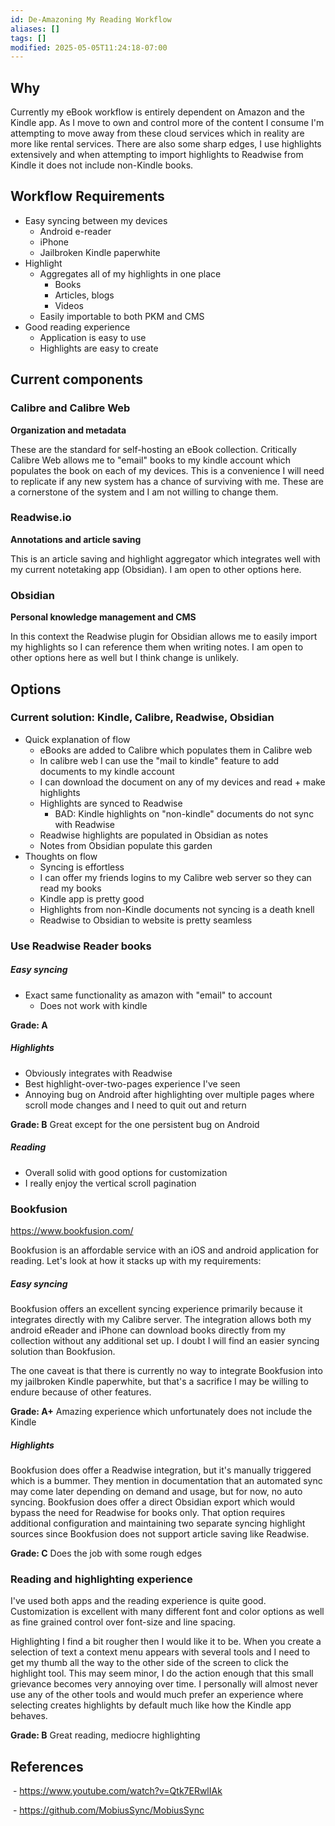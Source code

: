 ```yaml
---
id: De-Amazoning My Reading Workflow
aliases: []
tags: []
modified: 2025-05-05T11:24:18-07:00
---
```


## Why

Currently my eBook workflow is entirely dependent on Amazon and the Kindle app. As I move to own and control more of the content I consume I'm attempting to move away from these cloud services which in reality are more like rental services. There are also some sharp edges, I use highlights extensively and when attempting to import highlights to Readwise from Kindle it does not include non-Kindle books.

## Workflow Requirements
- Easy syncing between my devices
	- Android e-reader
	- iPhone
	- Jailbroken Kindle paperwhite
- Highlight
	- Aggregates all of my highlights in one place
		- Books
		- Articles, blogs
		- Videos
	- Easily importable to both PKM and CMS
- Good reading experience
	- Application is easy to use
	- Highlights are easy to create

## Current components

### Calibre and Calibre Web
**Organization and metadata**
  
These are the standard for self-hosting an eBook collection. Critically Calibre Web allows me to "email" books to my kindle account which populates the book on each of my devices. This is a convenience I will need to replicate if any new system has a chance of surviving with me. These are a cornerstone of the system and I am not willing to change them.
### Readwise.io
**Annotations and article saving**

This is an article saving and highlight aggregator which integrates well with my current notetaking app (Obsidian). I am open to other options here.
### Obsidian
**Personal knowledge management and CMS**

In this context the Readwise plugin for Obsidian allows me to easily import my highlights so I can reference them when writing notes. I am open to other options here as well but I think change is unlikely.
## Options

### Current solution: Kindle, Calibre, Readwise, Obsidian
- Quick explanation of flow
	- eBooks are added to Calibre which populates them in Calibre web
	- In calibre web I can use the "mail to kindle" feature to add documents to my kindle account
	- I can download the document on any of my devices and read + make highlights
	- Highlights are synced to Readwise
		- BAD: Kindle highlights on "non-kindle" documents do not sync with Readwise
	- Readwise highlights are populated in Obsidian as notes
	- Notes from Obsidian populate this garden
- Thoughts on flow
	- Syncing is effortless
	- I can offer my friends logins to my Calibre web server so they can read my books
	- Kindle app is pretty good
	- Highlights from non-Kindle documents not syncing is a death knell
	- Readwise to Obsidian to website is pretty seamless
### Use Readwise Reader books

##### Easy syncing
- Exact same functionality as amazon with "email" to account
	- Does not work with kindle

**Grade: A**

##### Highlights
- Obviously integrates with Readwise
- Best highlight-over-two-pages experience I've seen
- Annoying bug on Android after highlighting over multiple pages where scroll mode changes and I need to quit out and return

**Grade: B** 
Great except for the one persistent bug on Android

##### Reading
- Overall solid with good options for customization
- I really enjoy the vertical scroll pagination 

### Bookfusion
https://www.bookfusion.com/

Bookfusion is an affordable service with an iOS and android application for reading. Let's look at how it stacks up with my requirements:
##### Easy syncing
Bookfusion offers an excellent syncing experience primarily because it integrates directly with my Calibre server. The integration allows both my android eReader and iPhone can download books directly from my collection without any additional set up. I doubt I will find an easier syncing solution than Bookfusion.

The one caveat is that there is currently no way to integrate Bookfusion into my jailbroken Kindle paperwhite, but that's a sacrifice I may be willing to endure because of other features.

**Grade: A+**
Amazing experience which unfortunately does not include the Kindle
##### Highlights
Bookfusion does offer a Readwise integration, but it's manually triggered which is a bummer. They mention in documentation that an automated sync may come later depending on demand and usage, but for now, no auto syncing. Bookfusion does offer a direct Obsidian export which would bypass the need for Readwise for books only. That option requires additional configuration and maintaining two separate syncing highlight sources since Bookfusion does not support article saving like Readwise.

**Grade: C**
Does the job with some rough edges
### Reading and highlighting experience
I've used both apps and the reading experience is quite good. Customization is excellent with many different font and color options as well as fine grained control over font-size and line spacing.

Highlighting I find a bit rougher then I would like it to be. When you create a selection of text a context menu appears with several tools and I need to get my thumb all the way to the other side of the screen to click the highlight tool. This may seem minor, I do the action enough that this small grievance becomes very annoying over time. I personally will almost never use any of the other tools and would much prefer an experience where selecting creates highlights by default much like how the Kindle app behaves.

**Grade: B**
Great reading, mediocre highlighting
  

## References

  

 - https://www.youtube.com/watch?v=Qtk7ERwlIAk

 - https://github.com/MobiusSync/MobiusSync
